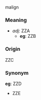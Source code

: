malign
### Meaning
+ _adj_: ZZA
    + __eg__: ZZB

### Origin

ZZC

### Synonym

__eg__: ZZD

+ ZZE


